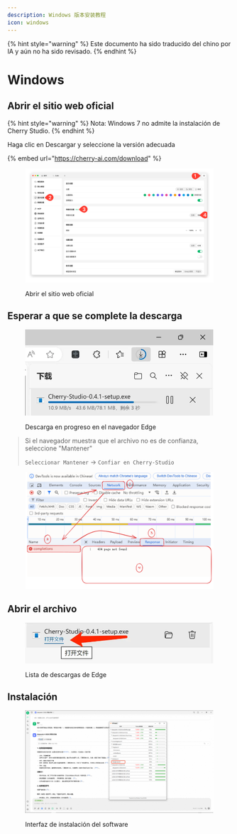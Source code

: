 ```yaml
---
description: Windows 版本安装教程
icon: windows
---
```


{% hint style="warning" %}
Este documento ha sido traducido del chino por IA y aún no ha sido revisado.
{% endhint %}

# Windows

## Abrir el sitio web oficial

{% hint style="warning" %}
Nota: Windows 7 no admite la instalación de Cherry Studio.
{% endhint %}

Haga clic en Descargar y seleccione la versión adecuada

{% embed url="https://cherry-ai.com/download" %}

<figure><img src="../../.gitbook/assets/image (1) (1) (1).png" alt=""><figcaption><p>Abrir el sitio web oficial</p></figcaption></figure>

## Esperar a que se complete la descarga

<figure><img src="../../.gitbook/assets/download.webp" alt="" width="563"><figcaption><p>Descarga en progreso en el navegador Edge</p></figcaption></figure>

> Si el navegador muestra que el archivo no es de confianza, seleccione "Mantener"
>
> `Seleccionar Mantener` → `Confiar en Cherry-Studio`

<figure><img src="../../.gitbook/assets/image (1) (1) (1) (1) (1) (1) (1) (1) (1).png" alt=""><figcaption></figcaption></figure>

## Abrir el archivo

<figure><img src="../../.gitbook/assets/download (1).webp" alt="" width="563"><figcaption><p>Lista de descargas de Edge</p></figcaption></figure>

## Instalación

<figure><img src="../../.gitbook/assets/image (2) (1) (1) (1).png" alt=""><figcaption><p>Interfaz de instalación del software</p></figcaption></figure>